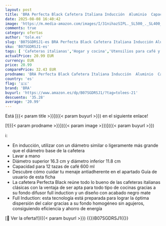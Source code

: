 ```yaml
---
layout: post
title: 'BRA Perfecta Black Cafetera Italiana Inducción  Aluminio  Capacidad 12 tazas  color negro'
date: 2025-08-08 16:40:42
image: 'https://m.media-amazon.com/images/I/31nihazSIPL._SL500_._SL400_.jpg'
comments: true
category: ofertas
author: 'tole.es'
slug: 'B07SGDRSJ1-es BRA Perfecta Black Cafetera Italiana Inducción Aluminio...'
sku: 'B07SGDRSJ1-es'
tags: [ 'Cafeteras italianas','Hogar y cocina','Utensilios para café y té','bra','cafetera','🇪🇸', ]
actualPrice: 20.99 EUR
currency: EUR
price: 20.99
comparePrice: 32.43 EUR
prodname: 'BRA Perfecta Black Cafetera Italiana Inducción  Aluminio  Capacidad 12 tazas  color negro'
country: 'es'
flag: '🇪🇸'
brand: 'BRA'
buyurl: 'https://www.amazon.es/dp/B07SGDRSJ1/?tag=tolees-21'
descuento: '35.28'
average: '20.99'
---
```


Está [{{< param title >}}]({{< param buyurl >}}) en el siguiente enlace!

[![{{< param prodname >}}]({{< param image >}})]({{< param buyurl >}})

ℹ️:

- En inducción, utilizar con un diámetro similar o ligeramente más grande que el diámetro base de la cafetera
- Lavar a mano
- Diámetro superior 16.3 cm y diámetro inferior 11.8 cm
- Capacidad para 12 tazas de café 600 ml
- Descubre cómo cuidar tu menaje antiadherente en el apartado Guía de usuario de esta ficha
- La cafetera Perfecta Black reúne todo lo bueno de las cafeteras italianas clásicas con la ventaja de ser apta para todo tipo de cocinas gracias a su fondo difusor full induction y un diseño con acabado negro mate
- Full Induction: esta tecnología está preparada para lograr la óptima dispersión del calor gracias a su fondo homogéneo sin agujeros, consiguiendo eficiencia y ahorro de energía

[🛒 Ver la oferta!!]({{< param buyurl >}})
{{<world>}}B07SGDRSJ1{{</world>}}
